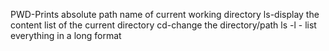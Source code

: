 PWD-Prints absolute path name of current working directory
ls-display the content list of the current directory
cd-change the directory/path
ls -l - list everything in a long format   
